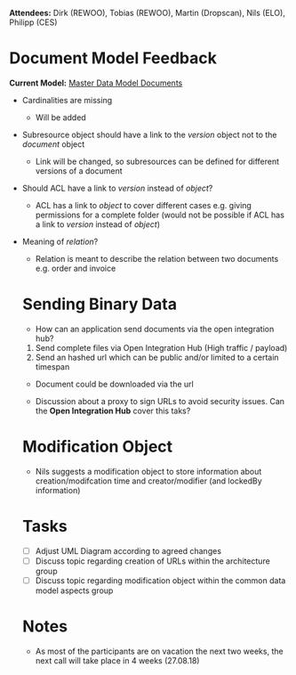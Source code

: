 **Attendees:** Dirk (REWOO), Tobias (REWOO), Martin (Dropscan), Nils (ELO), Philipp (CES)

# Document Model Feedback

**Current Model:** [Master Data Model Documents](https://github.com/openintegrationhub/Data-and-Domain-Models/tree/master/MasterDataModels/Documents)

- Cardinalities are missing
  - Will be added
- Subresource object should have a link to the _version_ object not to the _document_ object
  - Link will be changed, so subresources can be defined for different versions of a document 
- Should ACL have a link to _version_ instead of _object_?  
  - ACL has a link to _object_ to cover different cases e.g. giving permissions for a complete folder (would not be possible if ACL has a link to _version_ instead of _object_)
- Meaning of _relation_?
  - Relation is meant to describe the relation between two documents e.g. order and invoice
  
  # Sending Binary Data
  - How can an application send documents via the open integration hub?
  
  1. Send complete files via Open Integration Hub (High traffic / payload)
  2. Send an hashed url which can be public and/or limited to a certain timespan
    - Document could be downloaded via the url
    
  - Discussion about a proxy to sign URLs to avoid security issues. Can the **Open Integration Hub** cover this taks?
  
  # Modification Object
  - Nils suggests a modification object to store information about creation/modifcation time and creator/modifier (and lockedBy information)
  
  # Tasks
  - [ ] Adjust UML Diagram according to agreed changes
  - [ ] Discuss topic regarding creation of URLs within the architecture group
  - [ ] Discuss topic regarding modification object within the common data model aspects group
  
  # Notes
  - As most of the participants are on vacation the next two weeks, the next call will take place in 4 weeks (27.08.18)
  
